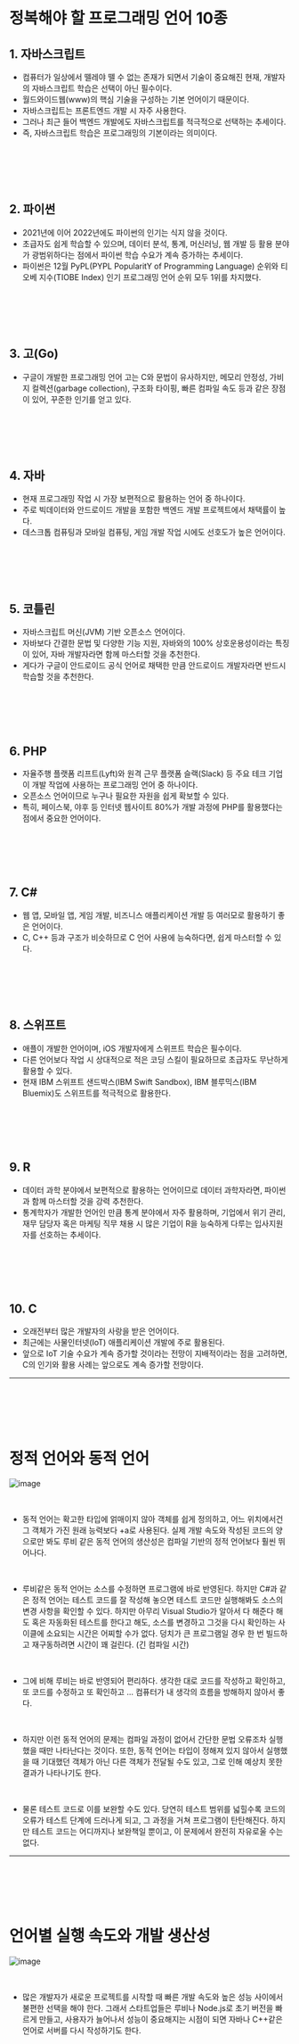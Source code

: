 # 정복해야 할 프로그래밍 언어 10종
## 1. 자바스크립트
- 컴퓨터가 일상에서 뗄레야 뗄 수 없는 존재가 되면서 기술이 중요해진 현재, 개발자의 자바스크립트 학습은 선택이 아닌 필수이다.
- 월드와이드웹(www)의 핵심 기술을 구성하는 기본 언어이기 때문이다. 
- 자바스크립트는 프론트엔드 개발 시 자주 사용한다. 
- 그러나 최근 들어 백엔드 개발에도 자바스크립트를 적극적으로 선택하는 추세이다. 
- 즉, 자바스크립트 학습은 프로그래밍의 기본이라는 의미이다.

<br/><br/><br/><br/>

## 2. 파이썬
- 2021년에 이어 2022년에도 파이썬의 인기는 식지 않을 것이다. 
- 초급자도 쉽게 학습할 수 있으며, 데이터 분석, 통계, 머신러닝, 웹 개발 등 활용 분야가 광범위하다는 점에서 파이썬 학습 수요가 계속 증가하는 추세이다. 
- 파이썬은 12월 PyPL(PYPL PopularitY of Programming Language) 순위와 티오베 지수(TIOBE Index) 인기 프로그래밍 언어 순위 모두 1위를 차지했다.

<br/><br/><br/><br/>

## 3. 고(Go)
- 구글이 개발한 프로그래밍 언어 고는 C와 문법이 유사하지만, 메모리 안정성, 가비지 컬렉션(garbage collection), 구조화 타이핑, 빠른 컴파일 속도 등과 같은 장점이 있어, 꾸준한 인기를 얻고 있다. 

<br/><br/><br/><br/>

## 4. 자바
- 현재 프로그래밍 작업 시 가장 보편적으로 활용하는 언어 중 하나이다. 
- 주로 빅데이터와 안드로이드 개발을 포함한 백엔드 개발 프로젝트에서 채택률이 높다. 
- 데스크톱 컴퓨팅과 모바일 컴퓨팅, 게임 개발 작업 시에도 선호도가 높은 언어이다.

<br/><br/><br/><br/>

## 5. 코틀린
- 자바스크립트 머신(JVM) 기반 오픈소스 언어이다. 
- 자바보다 간결한 문법 및 다양한 기능 지원, 자바와의 100% 상호운용성이라는 특징이 있어, 자바 개발자라면 함께 마스터할 것을 추천한다. 
- 게다가 구글이 안드로이드 공식 언어로 채택한 만큼 안드로이드 개발자라면 반드시 학습할 것을 추천한다.

<br/><br/><br/><br/>

## 6. PHP
- 자율주행 플랫폼 리프트(Lyft)와 원격 근무 플랫폼 슬랙(Slack) 등 주요 테크 기업이 개발 작업에 사용하는 프로그래밍 언어 중 하나이다. 
- 오픈소스 언어이므로 누구나 필요한 자원을 쉽게 확보할 수 있다. 
- 특히, 페이스북, 야후 등 인터넷 웹사이트 80%가 개발 과정에 PHP를 활용했다는 점에서 중요한 언어이다.

<br/><br/><br/><br/>

## 7. C#
- 웹 앱, 모바일 앱, 게임 개발, 비즈니스 애플리케이션 개발 등 여러모로 활용하기 좋은 언어이다. 
- C, C++ 등과 구조가 비슷하므로 C 언어 사용에 능숙하다면, 쉽게 마스터할 수 있다. 

<br/><br/><br/><br/>

## 8. 스위프트
- 애플이 개발한 언어이며, iOS 개발자에게 스위프트 학습은 필수이다. 
- 다른 언어보다 작업 시 상대적으로 적은 코딩 스킬이 필요하므로 초급자도 무난하게 활용할 수 있다. 
- 현재 IBM 스위프트 샌드박스(IBM Swift Sandbox), IBM 블루믹스(IBM Bluemix)도 스위프트를 적극적으로 활용한다.

<br/><br/><br/><br/>

## 9. R
- 데이터 과학 분야에서 보편적으로 활용하는 언어이므로 데이터 과학자라면, 파이썬과 함께 마스터할 것을 강력 추천한다. 
- 통계학자가 개발한 언어인 만큼 통계 분야에서 자주 활용하며, 기업에서 위기 관리, 재무 담당자 혹은 마케팅 직무 채용 시 많은 기업이 R을 능숙하게 다루는 입사지원자를 선호하는 추세이다.

<br/><br/><br/><br/>

## 10. C
- 오래전부터 많은 개발자의 사랑을 받은 언어이다. 
- 최근에는 사물인터넷(IoT) 애플리케이션 개발에 주로 활용된다.
- 앞으로 IoT 기술 수요가 계속 증가할 것이라는 전망이 지배적이라는 점을 고려하면, C의 인기와 활용 사례는 앞으로도 계속 증가할 전망이다.

---

<br/><br/><br/><br/>

# 정적 언어와 동적 언어

![image](https://user-images.githubusercontent.com/61584142/171330799-e726cb51-9476-4352-886a-a674292f7e55.png)

<br/>

- 동적 언어는 확고한 타입에 얽매이지 않아 객체를 쉽게 정의하고, 어느 위치에서건 그 객체가 가진 원래 능력보다 +a로 사용된다. 실제 개발 속도와 작성된 코드의 양으로만 봐도 루비 같은 동적 언어의 생산성은 컴파일 기반의 정적 언어보다 훨씬 뛰어나다.

<br/>

- 루비같은 동적 언어는 소스를 수정하면 프로그램에 바로 반영된다. 하지만 C#과 같은 정적 언어는 테스트 코드를 잘 작성해 놓으면 테스트 코드만 실행해봐도 소스의 변경 사항을 확인할 수 있다. 하지만 아무리 Visual Studio가 알아서 다 해준다 해도 혹은 자동화된 테스트를 한다고 해도, 소스를 변경하고 그것을 다시 확인하는 사이클에 소요되는 시간은 어찌할 수가 없다. 덩치가 큰 프로그램일 경우 한 번 빌드하고 재구동하려면 시간이 꽤 걸린다. (긴 컴파일 시간)

<br/>

- 그에 비해 루비는 바로 반영되어 편리하다. 생각한 대로 코드를 작성하고 확인하고, 또 코드를 수정하고 또 확인하고 ... 컴퓨터가 내 생각의 흐름을 방해하지 않아서 좋다.

<br/>

- 하지만 이런 동적 언어의 문제는 컴파일 과정이 없어서 간단한 문법 오류조차 실행했을 때만 나타난다는 것이다. 또한, 동적 언어는 타입이 정해져 있지 않아서 실행했을 때 기대했던 객체가 아닌 다른 객체가 전달될 수도 있고, 그로 인해 예상치 못한 결과가 나타나기도 한다.

<br/>

- 물론 테스트 코드로 이를 보완할 수도 있다. 당연히 테스트 범위를 넓힐수록 코드의 오류가 테스트 단계에 드러나게 되고, 그 과정을 거쳐 프로그램이 탄탄해진다. 하지만 테스트 코드는 어디까지나 보완책일 뿐이고, 이 문제에서 완전히 자유로울 수는 없다.

---

<br/><br/><br/><br/>

# 언어별 실행 속도와 개발 생산성

![image](https://user-images.githubusercontent.com/61584142/171331058-f57b788d-5965-4e33-a227-9b67a5f56aeb.png)

<br/>

- 많은 개발자가 새로운 프로젝트를 시작할 때 빠른 개발 속도와 높은 성능 사이에서 불편한 선택을 해야 한다. 그래서 스타트업들은 루비나 Node.js로 초기 버전을 빠르게 만들고, 사용자가 늘어나서 성능이 중요해지는 시점이 되면 자바나 C++같은 언어로 서버를 다시 작성하기도 한다. 


